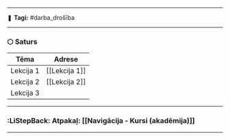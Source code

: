 ___

❚ **Tagi:** #darba_drošība

---
### ⬡ Saturs

| Tēma      | Adrese        |
| --------- | ------------- |
| Lekcija 1 | [[Lekcija 1]] |
| Lekcija 2 | [[Lekcija 2]] |
| Lekcija 3 |               |

---
### :LiStepBack: Atpakaļ: [[Navigācija - Kursi (akadēmija)]]

___